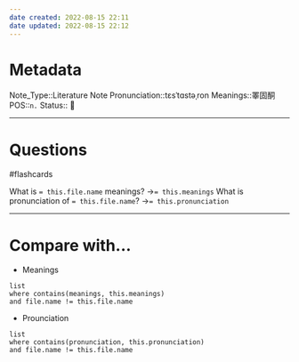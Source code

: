 ```yaml
---
date created: 2022-08-15 22:11
date updated: 2022-08-15 22:12
---
```


# Metadata

Note_Type::Literature Note
Pronunciation::tɛsˈtɑstəˌron
Meanings::睪固酮
POS::`n.`
Status:: 👶

---

# Questions

#flashcards

What is `= this.file.name` meanings? ->`= this.meanings` <!--SR:!2022-08-20,4,270-->
What is pronunciation of `= this.file.name`? ->`= this.pronunciation` <!--SR:!2022-08-19,3,250-->

---

# Compare with...

- Meanings

```dataview
list
where contains(meanings, this.meanings)
and file.name != this.file.name
```

- Prounciation

```dataview
list
where contains(pronunciation, this.pronunciation)
and file.name != this.file.name
```
